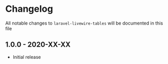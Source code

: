 # Changelog

All notable changes to `laravel-livewire-tables` will be documented in this file

## 1.0.0 - 2020-XX-XX

- Initial release
